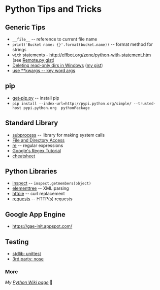# Python Tips and Tricks

## Generic Tips
* `__file__` -- reference to current file name
* `print('Bucket name: {}'.format(bucket.name))` -- format method for strings
* `with` statements - <http://effbot.org/zone/python-with-statement.htm> (see [Remote.py gist](https://gist.github.com/dnorton/ad9804f79dcac7804772))
* [Deleting read-only dirs in Windows](http://stackoverflow.com/a/1889686) ([my gist](https://gist.github.com/dnorton/9c9f465a9f458ac095c5f0b9cb74ec58))
* [use **kwargs -- key word args](http://www.saltycrane.com/blog/2008/01/how-to-use-args-and-kwargs-in-python/)

## pip

* [get-pip.py](https://bootstrap.pypa.io/get-pip.py) -- install pip
* `pip install --index-url=http://pypi.python.org/simple/ --trusted-host pypi.python.org  pythonPackage`

## Standard Library

+ [subprocess](https://docs.python.org/2/library/subprocess.html) -- library for making system calls
+ [File and Directory Access](https://docs.python.org/2/library/filesys.html)
+ [re](https://docs.python.org/2/library/re.html) -- regular expressions
 + [Google's Regex Tutorial](https://developers.google.com/edu/python/regular-expressions)
 + [cheatsheet](https://www.debuggex.com/cheatsheet/regex/python)

## Python Libraries

* [inspect](https://docs.python.org/2/library/inspect.html#module-inspect) -- `inspect.getmembers(object)`
* [elementtree](https://pypi.python.org/pypi/elementtree/) -- XML parsing
* [httpie](https://github.com/jkbrzt/httpie) -- curl replacement
* [requests](http://docs.python-requests.org/en/master/) -- HTTP(s) requests
 
## Google App Engine
- https://gae-init.appspot.com/
 
## Testing

- [stdlib: unittest](https://docs.python.org/dev/library/unittest.html#module-unittest)
- [3rd party: nose](https://nose.readthedocs.org/en/latest/testing.html)

### More

_My [Python Wiki page](https://github.com/dnorton/dev-notes/wiki/Python)_ :notebook:
